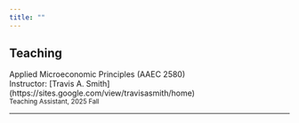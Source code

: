 ```yaml
---
title: ""
---
```


<!-- Teaching 区块 -->
<div class="research-page">
  <div class="left-column">
    <h2>Teaching</h2>
  </div>
  <div class="right-column">

<div>Applied Microeconomic Principles (AAEC 2580)<div>
<div>Instructor: [Travis A. Smith](https://sites.google.com/view/travisasmith/home)<div>
<div><span style="font-size: smaller;">Teaching Assistant, 2025 Fall</span><div>

  </div>
</div>

<hr>
